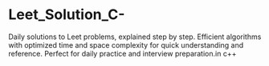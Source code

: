 # Leet_Solution_C-
Daily solutions to Leet problems, explained step by step. Efficient algorithms with optimized time and space complexity for quick understanding and reference. Perfect for daily practice and interview preparation.in c++
